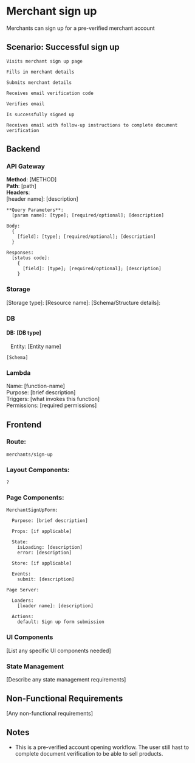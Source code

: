 # Merchant sign up

Merchants can sign up for a pre-verified merchant account

## Scenario: Successful sign up

    Visits merchant sign up page

    Fills in merchant details

    Submits merchant details

    Receives email verification code

    Verifies email

    Is successfully signed up

    Receives email with follow-up instructions to complete document verification

## Backend

### API Gateway

**Method**: [METHOD]  
**Path**: [path]  
**Headers**:  
[header name]: [description]

    **Query Parameters**:
      [param name]: [type]; [required/optional]; [description]

    Body:
      {
        [field]: [type]; [required/optional]; [description]
      }

    Responses:
      [status code]:
        {
          [field]: [type]; [required/optional]; [description]
        }

### Storage

[Storage type]:
[Resource name]:
[Schema/Structure details]:

### DB

#### DB: [DB type]

&ensp; Entity: [Entity name]

    [Schema]

### Lambda

Name: [function-name]  
Purpose: [brief description]  
Triggers: [what invokes this function]  
Permissions: [required permissions]

## Frontend

### Route:

    merchants/sign-up

### Layout Components:

    ?

### Page Components:

    MerchantSignUpForm:

      Purpose: [brief description]

      Props: [if applicable]

      State:
        isLoading: [description]
        error: [description]

      Store: [if applicable]

      Events:
        submit: [description]

    Page Server:

      Loaders:
        [loader name]: [description]

      Actions:
        default: Sign up form submission

### UI Components

[List any specific UI components needed]

### State Management

[Describe any state management requirements]

## Non-Functional Requirements

[Any non-functional requirements]

## Notes

- This is a pre-verified account opening workflow. The user still hast to complete document verification to be able to sell products.
